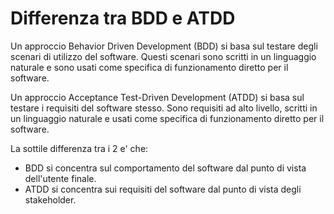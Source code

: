 # Differenza tra BDD e ATDD

Un approccio Behavior Driven Development (BDD) si basa sul testare degli scenari
di utilizzo del software. Questi scenari sono scritti in un linguaggio naturale
e sono usati come specifica di funzionamento diretto per il software.

Un approccio Acceptance Test-Driven Development (ATDD) si basa sul testare i
requisiti del software stesso. Sono requisiti ad alto livello, scritti in un
linguaggio naturale e usati come specifica di funzionamento diretto per il
software.

La sottile differenza tra i 2 e' che:
- BDD si concentra sul comportamento del software dal punto di vista dell'utente finale.
- ATDD si concentra sui requisiti del software dal punto di vista degli stakeholder.